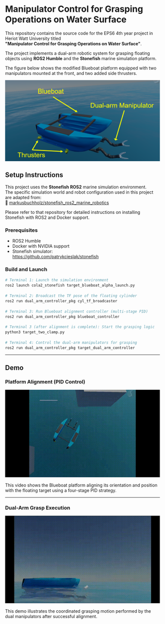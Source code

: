# Manipulator Control for Grasping Operations on Water Surface

This repository contains the source code for the EPS6 4th year project in Heriot Watt University titled  
**"Manipulator Control for Grasping Operations on Water Surface"**.

The project implements a dual-arm robotic system for grasping floating objects using **ROS2 Humble** and the **Stonefish** marine simulation platform.

The figure below shows the modified Blueboat platform equipped with two manipulators mounted at the front, and two added side thrusters.

<div align="center">
  <img src="materials/robot.png" alt="Dual-arm Blueboat Platform" width="600"/>
</div>

## Setup Instructions

This project uses the **Stonefish ROS2** marine simulation environment.  
The specific simulation world and robot configuration used in this project are adapted from:  
🔗 [markusbuchholz/stonefish_ros2_marine_robotics](https://github.com/markusbuchholz/stonefish_ros2_marine_robotics)

Please refer to that repository for detailed instructions on installing Stonefish with ROS2 and Docker support.

### Prerequisites

- ROS2 Humble
- Docker with NVIDIA support
- Stonefish simulator:  
  https://github.com/patrykcieslak/stonefish

### Build and Launch

```bash
# Terminal 1: Launch the simulation environment
ros2 launch cola2_stonefish target_blueboat_alpha_launch.py

# Terminal 2: Broadcast the TF pose of the floating cylinder
ros2 run dual_arm_controller_pkg cyl_tf_broadcaster

# Terminal 3: Run Blueboat alignment controller (multi-stage PID)
ros2 run dual_arm_controller_pkg blueboat_controller

# Terminal 3 (after alignment is complete): Start the grasping logic
python3 target_two_clamp.py

# Terminal 4: Control the dual-arm manipulators for grasping
ros2 run dual_arm_controller_pkg target_dual_arm_controller

```

---

## Demo

### Platform Alignment (PID Control)

<div align="center">
  <img src="materials/alignment.gif" alt="Alignment Demo" width="600"/>
</div>

This video shows the Blueboat platform aligning its orientation and position with the floating target using a four-stage PID strategy.

---

### Dual-Arm Grasp Execution

<div align="center">
  <img src="materials/grasping_demo.gif" alt="Grasping Demo" width="600"/>
</div>

This demo illustrates the coordinated grasping motion performed by the dual manipulators after successful alignment.



